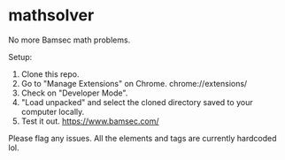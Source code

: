 # mathsolver
No more Bamsec math problems.

Setup:
1. Clone this repo.
2. Go to "Manage Extensions" on Chrome. chrome://extensions/
3. Check on "Developer Mode".
4. "Load unpacked" and select the cloned directory saved to your computer locally.
5. Test it out. https://www.bamsec.com/

Please flag any issues. All the elements and tags are currently hardcoded lol.
